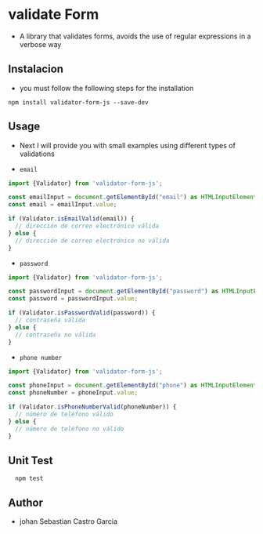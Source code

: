 # validate Form

- A library that validates forms, avoids the use of regular expressions in a verbose way

## Instalacion

- you must follow the following steps for the installation

```npm
npm install validator-form-js --save-dev
```

## Usage

- Next I will provide you with small examples using different types of validations

- `email`

```ts
import {Validator} from 'validator-form-js';

const emailInput = document.getElementById("email") as HTMLInputElement;
const email = emailInput.value;

if (Validator.isEmailValid(email)) {
  // dirección de correo electrónico válida
} else {
  // dirección de correo electrónico no válida
}
```

- `password`

```ts
import {Validator} from 'validator-form-js';

const passwordInput = document.getElementById("password") as HTMLInputElement;
const password = passwordInput.value;

if (Validator.isPasswordValid(password)) {
  // contraseña válida
} else {
  // contraseña no válida
}
```

- `phone number`

```ts
import {Validator} from 'validator-form-js';

const phoneInput = document.getElementById("phone") as HTMLInputElement;
const phoneNumber = phoneInput.value;

if (Validator.isPhoneNumberValid(phoneNumber)) {
  // número de teléfono válido
} else {
  // número de teléfono no válido
}
```

## Unit Test

```npm
  npm test
```

## Author

- johan Sebastian Castro Garcia
